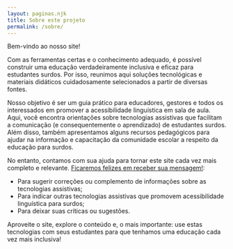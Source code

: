 ```yaml
---
layout: paginas.njk
title: Sobre este projeto
permalink: /sobre/
---
```


Bem-vindo ao nosso site!

Com as ferramentas certas e o conhecimento adequado, é possível construir uma educação verdadeiramente inclusiva e eficaz para estudantes surdos. Por isso, reunimos aqui soluções tecnológicas e materiais didáticos cuidadosamente selecionados a partir de diversas fontes.

Nosso objetivo é ser um guia prático para educadores, gestores e todos os interessados em promover a acessibilidade linguística em sala de aula. Aqui, você encontra orientações sobre tecnologias assistivas que facilitam a comunicação (e consequentemente o aprendizado) de estudantes surdos. Além disso, também apresentamos alguns recursos pedagógicos para ajudar na informação e capacitação da comunidade escolar a respeito da educação para surdos.

No entanto, contamos com sua ajuda para tornar este site cada vez mais completo e relevante. [Ficaremos felizes em receber sua mensagem!](/contato/):

- Para sugerir correções ou complemento de informações sobre as tecnologias assistivas;
- Para indicar outras tecnologias assistivas que promovem acessibilidade linguística para surdos;
- Para deixar suas críticas ou sugestões.

Aproveite o site, explore o conteúdo e, o mais importante: use estas tecnologias com seus estudantes para que tenhamos uma educação cada vez mais inclusiva!
